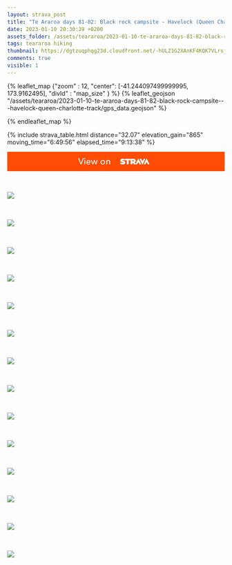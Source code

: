 ```yaml
---
layout: strava_post
title: "Te Araroa days 81-82: Black rock campsite - Havelock (Queen Charlotte Track)"
date: 2023-01-10 20:30:39 +0200
assets_folder: /assets/teararoa/2023-01-10-te-araroa-days-81-82-black-rock-campsite---havelock-queen-charlotte-track
tags: teararoa hiking
thumbnail: https://dgtzuqphqg23d.cloudfront.net/-hULZ1G2XAnKF4KQK7VLrsjinC269Jmnn0BNYMi4nv8-1024x768.jpg
comments: true
visible: 1
---
```



{% leaflet_map {"zoom" : 12,
                  "center": [-41.244097499999995, 173.9162495],
                 "divId" : "map_size" } %}
    {% leaflet_geojson "/assets/teararoa/2023-01-10-te-araroa-days-81-82-black-rock-campsite---havelock-queen-charlotte-track/gps_data.geojson" %}

{% endleaflet_map %}





{% include strava_table.html distance="32.07" elevation_gain="865" moving_time="6:49:56" elapsed_time="9:13:38" %}

[![](/assets/strava.jpg)](https://www.strava.com/activities/8372754606)


<br />

![](https://dgtzuqphqg23d.cloudfront.net/-hULZ1G2XAnKF4KQK7VLrsjinC269Jmnn0BNYMi4nv8-1024x768.jpg)


<br />

![](https://dgtzuqphqg23d.cloudfront.net/ywhPrQQ8S82nLZjryCY_1A5VtcG0TVT9Sr_aWnHwlBM-1024x768.jpg)


<br />

![](https://dgtzuqphqg23d.cloudfront.net/xCuSINTUUgRba_BAEdJFvN_jWLHzeR3T4Nicn04SgxI-1024x768.jpg)


<br />

![](https://dgtzuqphqg23d.cloudfront.net/9qroCWrMc63d9_WNrLCgfsMbLKcYk2FKUL7o6oY0uBc-1024x768.jpg)


<br />

![](https://dgtzuqphqg23d.cloudfront.net/i8FxrckoypW88HfSQXnsCTdYxGCRlRTFpKoiyd8uMfs-1024x768.jpg)


<br />

![](https://dgtzuqphqg23d.cloudfront.net/2rUXE5Xfd0C6eCBb54rFpeJEbTEMDuNEDp5AELT7y-M-1024x768.jpg)


<br />

![](https://dgtzuqphqg23d.cloudfront.net/fXXkakMODijegeMiuoZk6AIQEpi7qVWQ0mHM_78u-kU-1024x768.jpg)


<br />

![](https://dgtzuqphqg23d.cloudfront.net/R09GnKVJn5Zfrdi_LY9WjKYtSq6s88UhBNgMrVtl-yg-1024x768.jpg)


<br />

![](https://dgtzuqphqg23d.cloudfront.net/q9Y_kd-jmkgzB5phL-b13bGIqZuxXZIilOliy5XmXxQ-1024x768.jpg)


<br />

![](https://dgtzuqphqg23d.cloudfront.net/beFGzrItvxO1-OA-dzuj-OloPedaCFrbvZfA2eLlYnY-1024x768.jpg)


<br />

![](https://dgtzuqphqg23d.cloudfront.net/YK7-57JFZEXA29gwtArdixy0ZKS7nB7bIBz7tdd9zW4-1024x768.jpg)


<br />

![](https://dgtzuqphqg23d.cloudfront.net/ncfzcD1IHFuxYumoFLmnVOmfP9pztHFpm8H4w7SvFaI-768x1024.jpg)


<br />

![](https://dgtzuqphqg23d.cloudfront.net/_wR6RdlYflizqPHsrCG108sRDALVsdFA_3CIeXdbavk-1024x768.jpg)


<br />

![](https://dgtzuqphqg23d.cloudfront.net/S4jUzpze9V_9A1kTceHLnP16UJ0wzj-jv7USkLF8AuM-768x1024.jpg)
